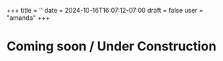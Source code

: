 +++
title = ''
date = 2024-10-16T16:07:12-07:00
draft = false
user = "amanda"
+++

# Coming soon / Under Construction
